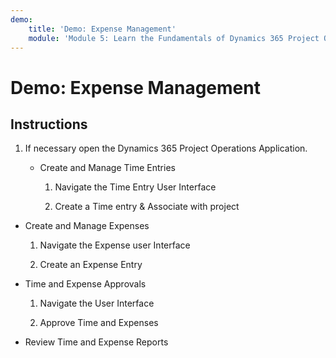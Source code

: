 ```yaml
---
demo:
    title: 'Demo: Expense Management'
    module: 'Module 5: Learn the Fundamentals of Dynamics 365 Project Operations'
---
```


# Demo: Expense Management

## Instructions

1. If necessary open the Dynamics 365 Project Operations Application. 

	- Create and Manage Time Entries

		1. Navigate the Time Entry User Interface

		2. Create a Time entry & Associate with project

- Create and Manage Expenses

	1. Navigate the Expense user Interface

	2. Create an Expense Entry

- Time and Expense Approvals

	1. Navigate the User Interface

	2. Approve Time and Expenses

- Review Time and Expense Reports
